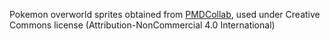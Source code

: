 Pokemon overworld sprites obtained from [PMDCollab](https://github.com/PMDCollab/SpriteCollab), used under Creative Commons license (Attribution-NonCommercial 4.0 International)